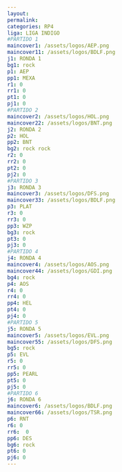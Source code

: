 ```yaml
---
layout: 
permalink: 
categories: RP4
liga: LIGA INDIGO
#PARTIDO 1
maincover1: /assets/logos/AEP.png
maincover11: /assets/logos/BDLF.png
j1: RONDA 1
bg1: rock
p1: AEP
pp1: MEXA
r1: 0
rr1: 0
pt1: 0
pj1: 0
#PARTIDO 2
maincover2: /assets/logos/HOL.png
maincover22: /assets/logos/BNT.png
j2: RONDA 2
p2: HOL
pp2: BNT
bg2: rock rock
r2: 0
rr2: 0
pt2: 0
pj2: 0
#PARTIDO 3
j3: RONDA 3
maincover3: /assets/logos/DFS.png
maincover33: /assets/logos/BDLF.png
p3: PLAT
r3: 0
rr3: 0
pp3: WZP
bg3: rock
pt3: 0
pj3: 0
#PARTIDO 4
j4: RONDA 4
maincover4: /assets/logos/AOS.png
maincover44: /assets/logos/GDI.png
bg4: rock 
p4: AOS
r4: 0
rr4: 0
pp4: HEL
pt4: 0
pj4: 0
#PARTIDO 5
j5: RONDA 5
maincover5: /assets/logos/EVL.png
maincover55: /assets/logos/DFS.png
bg5: rock 
p5: EVL
r5: 0
rr5: 0
pp5: PEARL
pt5: 0
pj5: 0
#PARTIDO 6
j6: RONDA 6
maincover6: /assets/logos/BDLF.png
maincover66: /assets/logos/TSR.png
p6: RNT
r6: 0
rr6:  0
pp6: DES
bg6: rock
pt6: 0
pj6: 0
---
```

